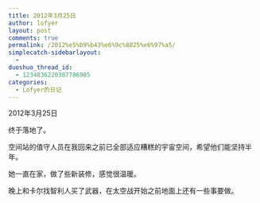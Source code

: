 ```yaml
---
title: 2012年3月25日
author: lofyer
layout: post
comments: true
permalink: /2012%e5%b9%b43%e6%9c%8825%e6%97%a5/
simplecatch-sidebarlayout:
  - 
duoshuo_thread_id:
  - 1234836220387786905
categories:
  - Lofyer的日记
---
```

2012年3月25日

终于落地了。

空间站的值守人员在我回来之前已全部适应糟糕的宇宙空间，希望他们能坚持半年。

她一直在家，做了些新装修，感觉很温暖。

晚上和卡尔找智利人买了武器，在太空战开始之前地面上还有一些事要做。